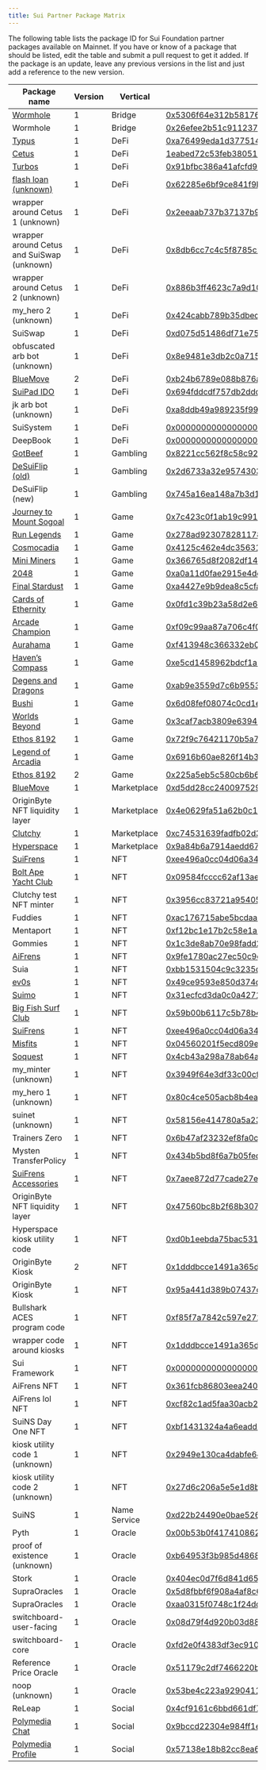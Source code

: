 ```yaml
---
title: Sui Partner Package Matrix
---
```


The following table lists the package ID for Sui Foundation partner packages available on Mainnet. If you have or know of a package that should be listed, edit the table and submit a pull request to get it added. If the package is an update, leave any previous versions in the list and just add a reference to the new version.

| Package name | Version | Vertical | Package ID |
| --- | --- | --- | --- |
| [Wormhole](https://www.portalbridge.com/sui/) | 1 | Bridge | [0x5306f64e312b581766351c07af79c72fcb1cd25147157fdc2f8ad76de9a3fb6a](https://suiexplorer.com/object/0x5306f64e312b581766351c07af79c72fcb1cd25147157fdc2f8ad76de9a3fb6a) |
| Wormhole | 1 | Bridge | [0x26efee2b51c911237888e5dc6702868abca3c7ac12c53f76ef8eba0697695e3d](https://suiexplorer.com/object/0x26efee2b51c911237888e5dc6702868abca3c7ac12c53f76ef8eba0697695e3d) |
| [Typus](https://typus.finance/) | 1 | DeFi | [0xa76499eda1d37751473de5f30e106f35943ada2f6ea764861243e7f5aa5bcc97](https://suiexplorer.com/object/0xa76499eda1d37751473de5f30e106f35943ada2f6ea764861243e7f5aa5bcc97) |
| [Cetus](https://www.cetus.zone/) | 1 | DeFi | [1eabed72c53feb3805120a081dc15963c204dc8d091542592abaf7a35689b2fb](https://suiexplorer.com/object/1eabed72c53feb3805120a081dc15963c204dc8d091542592abaf7a35689b2fb) |
| [Turbos](https://turbos.finance/) | 1 | DeFi | [0x91bfbc386a41afcfd9b2533058d7e915a1d3829089cc268ff4333d54d6339ca1](https://suiexplorer.com/object/0x91bfbc386a41afcfd9b2533058d7e915a1d3829089cc268ff4333d54d6339ca1) |
| [flash loan (unknown)](-) | 1 | DeFi | [0x62285e6bf9ce841f9bf98b7e3a8e4478e02219135cf2bc1ccaf409ec5883f7b6](https://suiexplorer.com/object/0x62285e6bf9ce841f9bf98b7e3a8e4478e02219135cf2bc1ccaf409ec5883f7b6) |
| wrapper around Cetus 1 (unknown) | 1 | DeFi | [0x2eeaab737b37137b94bfa8f841f92e36a153641119da3456dec1926b9960d9be](https://suiexplorer.com/object/0x2eeaab737b37137b94bfa8f841f92e36a153641119da3456dec1926b9960d9be) |
| wrapper around Cetus and SuiSwap (unknown) | 1 | DeFi | [0x8db6cc7c4c5f8785c2ceaafbaad71e6fcf99b16e45478f8094c39893bcc1dcec](https://suiexplorer.com/object/0x8db6cc7c4c5f8785c2ceaafbaad71e6fcf99b16e45478f8094c39893bcc1dcec) |
| wrapper around Cetus 2 (unknown) | 1 | DeFi | [0x886b3ff4623c7a9d101e0470012e0612621fbc67fa4cedddd3b17b273e35a50e](https://suiexplorer.com/object/0x886b3ff4623c7a9d101e0470012e0612621fbc67fa4cedddd3b17b273e35a50e) |
| my_hero 2 (unknown) | 1 | DeFi | [0x424cabb789b35dbed3539852f856bfcfa790dcf19a44c9f1a7071ab46f37c10b](https://suiexplorer.com/object/0x424cabb789b35dbed3539852f856bfcfa790dcf19a44c9f1a7071ab46f37c10b) |
| SuiSwap | 1 | DeFi | [0xd075d51486df71e750872b4edf82ea3409fda397ceecc0b6aedf573d923c54a0](https://suiexplorer.com/object/0xd075d51486df71e750872b4edf82ea3409fda397ceecc0b6aedf573d923c54a0) |
| obfuscated arb bot (unknown) | 1 | DeFi | [0x8e9481e3db2c0a715a19ec4dc912b96eeea1803d531eaef3cc7d6b918035dfcf](https://suiexplorer.com/object/0x8e9481e3db2c0a715a19ec4dc912b96eeea1803d531eaef3cc7d6b918035dfcf) |
| [BlueMove](https://sui.bluemove.net/) | 2 | DeFi | [0xb24b6789e088b876afabca733bed2299fbc9e2d6369be4d1acfa17d8145454d9](https://suiexplorer.com/object/0xb24b6789e088b876afabca733bed2299fbc9e2d6369be4d1acfa17d8145454d9) |
| [SuiPad IDO](https://www.suipad.xyz/) | 1 | DeFi | [0x694fddcdf757db2ddc951ba5c8c3076f9d0e48c6895ff57f6c0888896814ccf2](https://suiexplorer.com/object/0x694fddcdf757db2ddc951ba5c8c3076f9d0e48c6895ff57f6c0888896814ccf2) |
| jk arb bot (unknown) | 1 | DeFi | [0xa8ddb49a989235f99c1100cad86e79685aca4cde696d1c4f084296917b2d0813](https://suiexplorer.com/object/0xa8ddb49a989235f99c1100cad86e79685aca4cde696d1c4f084296917b2d0813) |
| SuiSystem | 1 | DeFi | [0x0000000000000000000000000000000000000000000000000000000000000003](https://suiexplorer.com/object/0x0000000000000000000000000000000000000000000000000000000000000003) |
| DeepBook | 1 | DeFi | [0x000000000000000000000000000000000000000000000000000000000000dee9](https://suiexplorer.com/object/0x000000000000000000000000000000000000000000000000000000000000dee9) |
| [GotBeef](https://gotbeef.app/) | 1 | Gambling | [0x8221cc562f8c58c922c6a40ecbc7e2f16b0159fb683470c22e96d21a0dc52beb](https://suiexplorer.com/object/0x8221cc562f8c58c922c6a40ecbc7e2f16b0159fb683470c22e96d21a0dc52beb) |
| [DeSuiFlip (old)](https://desuicoinflip.io/) | 1 | Gambling | [0x2d6733a32e957430324196dc5d786d7c839f3c7bbfd92b83c469448b988413b1](https://suiexplorer.com/object/0x2d6733a32e957430324196dc5d786d7c839f3c7bbfd92b83c469448b988413b1) |
| DeSuiFlip (new) | 1 | Gambling | [0x745a16ea148a7b3d1f6e68d0f16237f954e99197cd0ffb96e70c994c946d60d1](https://suiexplorer.com/object/0x745a16ea148a7b3d1f6e68d0f16237f954e99197cd0ffb96e70c994c946d60d1) |
| [Journey to Mount Sogoal](https://journey.polymedia.app/) | 1 | Game | [0x7c423c0f1ab19c99155c24e98fdb971453b699c90ab579b23b38103060ea26db](https://suiexplorer.com/object/0x7c423c0f1ab19c99155c24e98fdb971453b699c90ab579b23b38103060ea26db) |
| [Run Legends](https://www.talofagames.com/play) | 1 | Game | [0x278ad923078281178b8b79d7c57417e2cb0db7a499533b09aa895e93fd4362f9](https://suiexplorer.com/object/0x278ad923078281178b8b79d7c57417e2cb0db7a499533b09aa895e93fd4362f9) |
| [Cosmocadia](https://www.cosmocadia.io/) | 1 | Game | [0x4125c462e4dc35631e7b31dc0c443930bd96fbd24858d8e772ff5b225c55a792](https://suiexplorer.com/object/0x4125c462e4dc35631e7b31dc0c443930bd96fbd24858d8e772ff5b225c55a792) |
| [Mini Miners](https://sui.miniminersgame.com/) | 1 | Game | [0x366765d8f2082df14f5c23593537d7a186268b8c624817bacfdc0cdc595db29f](https://suiexplorer.com/object/0x366765d8f2082df14f5c23593537d7a186268b8c624817bacfdc0cdc595db29f) |
| [2048](https://s2048.xyz/) | 1 | Game | [0xa0a11d0fae2915e4decd8fcd324b70d4895085ac114cd99b3e751a91b483e9b4](https://suiexplorer.com/object/0xa0a11d0fae2915e4decd8fcd324b70d4895085ac114cd99b3e751a91b483e9b4) |
| [Final Stardust](https://finalstardust.com/) | 1 | Game | [0xa4427e9b9dea8c5cfa919cdbc3831a8469de90c83f07e6981e644ee062de0952](https://suiexplorer.com/object/0xa4427e9b9dea8c5cfa919cdbc3831a8469de90c83f07e6981e644ee062de0952) |
| [Cards of Ethernity](https://coe.gg/) | 1 | Game | [0x0fd1c39b23a58d2e61d79e8ceae1d9a3548fbf86f1eccaa8e682c304c3d16613](https://suiexplorer.com/object/0x0fd1c39b23a58d2e61d79e8ceae1d9a3548fbf86f1eccaa8e682c304c3d16613) |
| [Arcade Champion](https://www.bluejaygames.com/) | 1 | Game | [0xf09c99aa87a706c4f010c8c6b86d0249ccf670a138dcbcc7af9f4da8573019fe](https://suiexplorer.com/object/0xf09c99aa87a706c4f010c8c6b86d0249ccf670a138dcbcc7af9f4da8573019fe) |
| [Aurahama](https://www.projecteluune.com/) | 1 | Game | [0xf413948c366332eb0b4de5f2c55dafb21bdfdb8f255ac222ac27a82df7a889ca](https://suiexplorer.com/object/0xf413948c366332eb0b4de5f2c55dafb21bdfdb8f255ac222ac27a82df7a889ca) |
| [Haven’s Compass](https://www.havenscompass.com/) | 1 | Game | [0xe5cd1458962bdcf1a6aaa455f4f6607d4d6a6fddc230bba9f5c9fe7645732050](https://suiexplorer.com/object/0xe5cd1458962bdcf1a6aaa455f4f6607d4d6a6fddc230bba9f5c9fe7645732050) |
| [Degens and Dragons](https://degensdragonsgame.com/) | 1 | Game | [0xab9e3559d7c6b9553624c7dd746ab50713ca00539ec71791882e436d11857999](https://suiexplorer.com/object/0xab9e3559d7c6b9553624c7dd746ab50713ca00539ec71791882e436d11857999) |
| [Bushi](https://www.playbushi.io/) | 1 | Game | [0x6d08fef08074c0cd1eba57c46c5903c2fdc3e3a6680ef46d6f6abc7ec1669aee](https://suiexplorer.com/object/0x6d08fef08074c0cd1eba57c46c5903c2fdc3e3a6680ef46d6f6abc7ec1669aee) |
| [Worlds Beyond](https://worldsbeyondnft.com/) | 1 | Game | [0x3caf7acb3809e63944c8d9b6b950d6e2b09a1e53f77e6d027aa4f81410ef833a](https://suiexplorer.com/object/0x3caf7acb3809e63944c8d9b6b950d6e2b09a1e53f77e6d027aa4f81410ef833a) |
| [Ethos 8192](https://sui8192.ethoswallet.xyz/) | 1 | Game | [0x72f9c76421170b5a797432ba9e1b3b2e2b7cf6faa26eb955396c773af2479e1e](https://suiexplorer.com/object/0x72f9c76421170b5a797432ba9e1b3b2e2b7cf6faa26eb955396c773af2479e1e) |
| [Legend of Arcadia](https://legendofarcadia.io/) | 1 | Game | [0x6916b60ae826f14b3e2d7aa9c7eaf491a489379e2357c2819f48dde75a45ab58](https://suiexplorer.com/object/0x6916b60ae826f14b3e2d7aa9c7eaf491a489379e2357c2819f48dde75a45ab58) |
| [Ethos 8192](https://sui8192.ethoswallet.xyz/) | 2 | Game | [0x225a5eb5c580cb6b6c44ffd60c4d79021e79c5a6cea7eb3e60962ee5f9bc6cb2](https://suiexplorer.com/object/0x225a5eb5c580cb6b6c44ffd60c4d79021e79c5a6cea7eb3e60962ee5f9bc6cb2) |
| [BlueMove](https://sui.bluemove.net/) | 1 | Marketplace | [0xd5dd28cc24009752905689b2ba2bf90bfc8de4549b9123f93519bb8ba9bf9981](https://suiexplorer.com/object/0xd5dd28cc24009752905689b2ba2bf90bfc8de4549b9123f93519bb8ba9bf9981) |
| OriginByte NFT liquidity layer | 1 | Marketplace | [0x4e0629fa51a62b0c1d7c7b9fc89237ec5b6f630d7798ad3f06d820afb93a995a](https://suiexplorer.com/object/0x4e0629fa51a62b0c1d7c7b9fc89237ec5b6f630d7798ad3f06d820afb93a995a) |
| [Clutchy](https://clutchy.io/) | 1 | Marketplace | [0xc74531639fadfb02d30f05f37de4cf1e1149ed8d23658edd089004830068180b](https://suiexplorer.com/object/0xc74531639fadfb02d30f05f37de4cf1e1149ed8d23658edd089004830068180b) |
| [Hyperspace](https://sui.hyperspace.xyz/) | 1 | Marketplace | [0x9a84b6a7914aedd6741e73cc2ca23cbc77e22ed3c5f884c072a51868fedde45b](https://suiexplorer.com/object/0x9a84b6a7914aedd6741e73cc2ca23cbc77e22ed3c5f884c072a51868fedde45b) |
| [SuiFrens](https://suifrens.com/) | 1 | NFT | [0xee496a0cc04d06a345982ba6697c90c619020de9e274408c7819f787ff66e1a1](https://suiexplorer.com/object/0xee496a0cc04d06a345982ba6697c90c619020de9e274408c7819f787ff66e1a1) |
| [Bolt Ape Yacht Club](https://suiboltapeyc.com/) | 1 | NFT | [0x09584fcccc62af13aeb6b656a4c9ae0e93ba7c873eb7b74069cc7c30e5093c38](https://suiexplorer.com/object/0x09584fcccc62af13aeb6b656a4c9ae0e93ba7c873eb7b74069cc7c30e5093c38) |
| Clutchy test NFT minter | 1 | NFT | [0x3956cc83721a954057ac2ee162924667acc49361bba4dc063014adeb74d4faec](https://suiexplorer.com/object/0x3956cc83721a954057ac2ee162924667acc49361bba4dc063014adeb74d4faec) |
| Fuddies | 1 | NFT | [0xac176715abe5bcdaae627c5048958bbe320a8474f524674f3278e31af3c8b86b](https://suiexplorer.com/object/0xac176715abe5bcdaae627c5048958bbe320a8474f524674f3278e31af3c8b86b) |
| Mentaport | 1 | NFT | [0xf12bc1e17b2c58e1ab714f9df8d0b498551a58e05faa73de64c5dbe24d585a13](https://suiexplorer.com/object/0xf12bc1e17b2c58e1ab714f9df8d0b498551a58e05faa73de64c5dbe24d585a13) |
| Gommies | 1 | NFT | [0x1c3de8ab70e98fadd2c46b98bd617908c41ae0d13f11d6fec158153d0e127279](https://suiexplorer.com/object/0x1c3de8ab70e98fadd2c46b98bd617908c41ae0d13f11d6fec158153d0e127279) |
| [AiFrens](https://suifrens.ai/) | 1 | NFT | [0x9fe1780ac27ec50c9c441fb31822f5c148f841f09ee455c6a0daf7c634a30a27](https://suiexplorer.com/object/0x9fe1780ac27ec50c9c441fb31822f5c148f841f09ee455c6a0daf7c634a30a27) |
| Suia | 1 | NFT | [0xbb1531504c9c3235d3cd637ed9573cbe18461255b4175a1cb1e1b07b8aa8e11b](https://suiexplorer.com/object/0xbb1531504c9c3235d3cd637ed9573cbe18461255b4175a1cb1e1b07b8aa8e11b) |
| [ev0s](https://ev0s.gitbook.io/ev0s/) | 1 | NFT | [0x49ce9593e850d374d4b7fc6813312760aee0d4e7816b9e082efc7563bca96e94](https://suiexplorer.com/object/0x49ce9593e850d374d4b7fc6813312760aee0d4e7816b9e082efc7563bca96e94) |
| [Suimo](https://suimo.xyz/) | 1 | NFT | [0x31ecfcd3da0c0a4271134828cabf295fbd8e4512c4ffd3d9269fad323080a39e](https://suiexplorer.com/object/0x31ecfcd3da0c0a4271134828cabf295fbd8e4512c4ffd3d9269fad323080a39e) |
| [Big Fish Surf Club](https://twitter.com/bigfishsurfclub) | 1 | NFT | [0x59b00b6117c5b78b410fbab053b24fdcb4e2c6b452d089c0283fbec712c8c40b](https://suiexplorer.com/object/0x59b00b6117c5b78b410fbab053b24fdcb4e2c6b452d089c0283fbec712c8c40b) |
| [SuiFrens](https://suifrens.com/) | 1 | NFT | [0xee496a0cc04d06a345982ba6697c90c619020de9e274408c7819f787ff66e1a1](https://suiexplorer.com/object/0xee496a0cc04d06a345982ba6697c90c619020de9e274408c7819f787ff66e1a1) |
| [Misfits](https://misfits.land/) | 1 | NFT | [0x04560201f5ecd809e10466b4b45dd76c577c19f3d9ffae63f64eb8cdc93a501f](https://suiexplorer.com/object/0x04560201f5ecd809e10466b4b45dd76c577c19f3d9ffae63f64eb8cdc93a501f) |
| [Soquest](https://soquest.xyz/) | 1 | NFT | [0x4cb43a298a78ab64a3181305e45cef6b4ecadf35e85c92496aa1590c11af5c70](https://suiexplorer.com/object/0x4cb43a298a78ab64a3181305e45cef6b4ecadf35e85c92496aa1590c11af5c70) |
| my_minter (unknown) | 1 | NFT | [0x3949f64e3df33c00cf978163cbc748dd5108f72d72490b4ca760acdd41c1e45c](https://suiexplorer.com/object/0x3949f64e3df33c00cf978163cbc748dd5108f72d72490b4ca760acdd41c1e45c) |
| my_hero 1 (unknown) | 1 | NFT | [0x80c4ce505acb8b4ea0fa5899b4ca2c2ea98e76926c6fe2500ad9f7f4ee0aba56](https://suiexplorer.com/object/0x80c4ce505acb8b4ea0fa5899b4ca2c2ea98e76926c6fe2500ad9f7f4ee0aba56) |
| suinet (unknown) | 1 | NFT | [0x58156e414780a5a237db71afb0d852674eff8cd98f9572104cb79afeb4ad1e9d](https://suiexplorer.com/object/0x58156e414780a5a237db71afb0d852674eff8cd98f9572104cb79afeb4ad1e9d) |
| Trainers Zero | 1 | NFT | [0x6b47af23232ef8fa0c5a3c7d73b74253f6545e94a26eef0e05840c4b69e13667](https://suiexplorer.com/object/0x6b47af23232ef8fa0c5a3c7d73b74253f6545e94a26eef0e05840c4b69e13667) |
| Mysten TransferPolicy | 1 | NFT | [0x434b5bd8f6a7b05fede0ff46c6e511d71ea326ed38056e3bcd681d2d7c2a7879](https://suiexplorer.com/object/0x434b5bd8f6a7b05fede0ff46c6e511d71ea326ed38056e3bcd681d2d7c2a7879) |
| [SuiFrens Accessories](https://suifrens.com/accessory-shop) | 1 | NFT | [0x7aee872d77cade27e7d9b79bf9c67ac40bfb1b797e8b7438ee73f0af21bb4664](https://suiexplorer.com/object/0x7aee872d77cade27e7d9b79bf9c67ac40bfb1b797e8b7438ee73f0af21bb4664) |
| OriginByte NFT liquidity layer | 1 | NFT | [0x47560bc8b2f68b30733ff2c516c6652b48fe7f0bfd0832acd8cc5306a301736e](https://suiexplorer.com/object/0x47560bc8b2f68b30733ff2c516c6652b48fe7f0bfd0832acd8cc5306a301736e) |
| Hyperspace kiosk utility code | 1 | NFT | [0xd0b1eebda75bac531c58c1d94ef0f14d3386413ba95503b6961d85c6f9f1ed7d](https://suiexplorer.com/object/0xd0b1eebda75bac531c58c1d94ef0f14d3386413ba95503b6961d85c6f9f1ed7d) |
| OriginByte Kiosk | 2 | NFT | [0x1dddbcce1491a365d931a0dc6a64db596dad9c9915c6d0efb13e5c2efd5e95ce](https://suiexplorer.com/object/0x1dddbcce1491a365d931a0dc6a64db596dad9c9915c6d0efb13e5c2efd5e95ce) |
| OriginByte Kiosk | 1 | NFT | [0x95a441d389b07437d00dd07e0b6f05f513d7659b13fd7c5d3923c7d9d847199b](https://suiexplorer.com/object/0x95a441d389b07437d00dd07e0b6f05f513d7659b13fd7c5d3923c7d9d847199b) |
| Bullshark ACES program code | 1 | NFT | [0xf85f7a7842c597e272c01d53866f30077d814eb587a56f1a52e58538c4739f80](https://suiexplorer.com/object/0xf85f7a7842c597e272c01d53866f30077d814eb587a56f1a52e58538c4739f80) |
| wrapper code around kiosks | 1 | NFT | [0x1dddbcce1491a365d931a0dc6a64db596dad9c9915c6d0efb13e5c2efd5e95ce](https://suiexplorer.com/object/0x1dddbcce1491a365d931a0dc6a64db596dad9c9915c6d0efb13e5c2efd5e95ce) |
| Sui Framework | 1 | NFT | [0x0000000000000000000000000000000000000000000000000000000000000002](https://suiexplorer.com/object/0x0000000000000000000000000000000000000000000000000000000000000002) |
| AiFrens NFT | 1 | NFT | [0x361fcb86803eea2403007250638f3c8427249168ac77fee74b7129bdc05b2586](https://suiexplorer.com/object/0x361fcb86803eea2403007250638f3c8427249168ac77fee74b7129bdc05b2586) |
| AiFrens lol NFT | 1 | NFT | [0xcf82c1ad5faa30acb2f18394f7cfaf5e5c0c2416d68ebcf01a78c83c385a682c](https://suiexplorer.com/object/0xcf82c1ad5faa30acb2f18394f7cfaf5e5c0c2416d68ebcf01a78c83c385a682c) |
| SuiNS Day One NFT | 1 | NFT | [0xbf1431324a4a6eadd70e0ac6c5a16f36492f255ed4d011978b2cf34ad738efe6](https://suiexplorer.com/object/0xbf1431324a4a6eadd70e0ac6c5a16f36492f255ed4d011978b2cf34ad738efe6) |
| kiosk utility code 1 (unknown) | 1 | NFT | [0x2949e130ca4dabfe6448173758468a3e45ea3f070e3264f112b51c023f3ecf9f](https://suiexplorer.com/object/0x2949e130ca4dabfe6448173758468a3e45ea3f070e3264f112b51c023f3ecf9f) |
| kiosk utility code 2 (unknown) | 1 | NFT | [0x27d6c206a5e5e1d8be1fc369c3c57968e210b87c97290c2ec9fce14a62d2ac1a](https://suiexplorer.com/object/0x27d6c206a5e5e1d8be1fc369c3c57968e210b87c97290c2ec9fce14a62d2ac1a) |
| SuiNS | 1 | Name Service | [0xd22b24490e0bae52676651b4f56660a5ff8022a2576e0089f79b3c88d44e08f0](https://suiexplorer.com/object/0xd22b24490e0bae52676651b4f56660a5ff8022a2576e0089f79b3c88d44e08f0) |
| Pyth | 1 | Oracle | [0x00b53b0f4174108627fbee72e2498b58d6a2714cded53fac537034c220d26302](https://suiexplorer.com/object/0x00b53b0f4174108627fbee72e2498b58d6a2714cded53fac537034c220d26302) |
| proof of existence (unknown) | 1 | Oracle | [0xb64953f3b985d4868aa8605a19437c40f75151e8d6675d92bf327230f5c380bb](https://suiexplorer.com/object/0xb64953f3b985d4868aa8605a19437c40f75151e8d6675d92bf327230f5c380bb) |
| Stork | 1 | Oracle | [0x404ec0d7f6d841d65e5d7b92dcf54af3669772aaa7a11fc8c7c8ca3a68d2435d](https://suiexplorer.com/object/0x404ec0d7f6d841d65e5d7b92dcf54af3669772aaa7a11fc8c7c8ca3a68d2435d) |
| SupraOracles | 1 | Oracle | [0x5d8fbbf6f908a4af8c6d072669a462d53e03eb3c1d863bd0359dc818c69ea706](https://suiexplorer.com/object/0x5d8fbbf6f908a4af8c6d072669a462d53e03eb3c1d863bd0359dc818c69ea706) |
| SupraOracles | 1 | Oracle | [0xaa0315f0748c1f24ddb2b45f7939cff40f7a8104af5ccbc4a1d32f870c0b4105](https://suiexplorer.com/object/0xaa0315f0748c1f24ddb2b45f7939cff40f7a8104af5ccbc4a1d32f870c0b4105) |
| switchboard-user-facing | 1 | Oracle | [0x08d79f4d920b03d88faca1e421af023a87fbb1e4a6fd200248e6e9998d09e470](https://suiexplorer.com/object/0x08d79f4d920b03d88faca1e421af023a87fbb1e4a6fd200248e6e9998d09e470) |
| switchboard-core | 1 | Oracle | [0xfd2e0f4383df3ec9106326dcd9a20510cdce72146754296deed15403fcd3df8b](https://suiexplorer.com/object/0xfd2e0f4383df3ec9106326dcd9a20510cdce72146754296deed15403fcd3df8b) |
| Reference Price Oracle | 1 | Oracle | [0x51179c2df7466220b513901c52412258942a1e041fccb973e92a53c29e1a09ed](https://suiexplorer.com/object/0x51179c2df7466220b513901c52412258942a1e041fccb973e92a53c29e1a09ed) |
| noop (unknown) | 1 | Oracle | [0x53be4c223a9290411d35ed6718e009813448a844c975063afdc25f9ae6e7e3c6](https://suiexplorer.com/object/0x53be4c223a9290411d35ed6718e009813448a844c975063afdc25f9ae6e7e3c6) |
| ReLeap | 1 | Social | [0x4cf9161c6bbd661df7f31e1a46b6b73c391e1f5bbae770d59c148feef55dcaff](https://suiexplorer.com/object/0x4cf9161c6bbd661df7f31e1a46b6b73c391e1f5bbae770d59c148feef55dcaff) |
| [Polymedia Chat](https://chat.polymedia.app/@sui-fans?network=mainnet) | 1 | Social | [0x9bccd22304e984ff1e565c2bd7ac8254b0ee2788190373daae33432ace873c18](https://suiexplorer.com/object/0x9bccd22304e984ff1e565c2bd7ac8254b0ee2788190373daae33432ace873c18) |
| [Polymedia Profile](https://profile.polymedia.app/?network=mainnet) | 1 | Social | [0x57138e18b82cc8ea6e92c3d5737d6078b1304b655f59cf5ae9668cc44aad4ead](https://suiexplorer.com/object/0x57138e18b82cc8ea6e92c3d5737d6078b1304b655f59cf5ae9668cc44aad4ead) |
